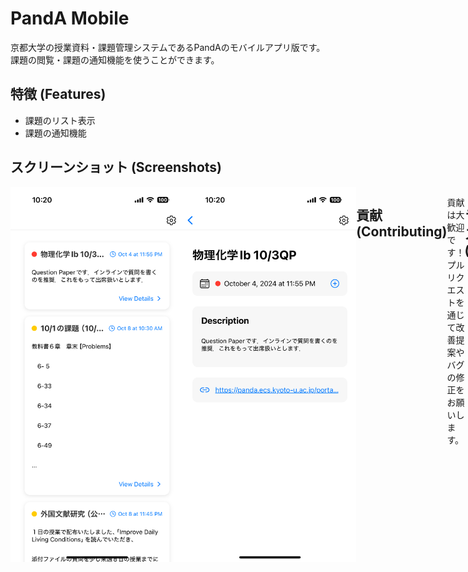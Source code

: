 # PandA Mobile

京都大学の授業資料・課題管理システムであるPandAのモバイルアプリ版です。  
課題の閲覧・課題の通知機能を使うことができます。

## 特徴 (Features)

- 課題のリスト表示
- 課題の通知機能

## スクリーンショット (Screenshots)

<div style="display:flex;">
  <img src="docs/IMG_1045.PNG" alt="ホーム画面" height="600">
  <img src="docs/IMG_1046.PNG" alt="課題詳細" height="600">
</p>

## 貢献 (Contributing)

貢献は大歓迎です！プルリクエストを通じて改善提案やバグの修正をお願いします。

## ライセンス (License)

MIT License (MIT). 詳細は[LICENSE](./LICENSE)ファイルをご覧ください。

## 連絡先 (Contact)

何か質問・意見がある場合は、以下の連絡先にご連絡ください。

- Email: navyracooon@gmail.com
- X (Twitter): [@navyracooon](https://twitter.com/navyracooon)

## 免責事項 (Disclaimer)

このアプリは京都大学の公式アプリではなく、学生が作成した非公式のアプリです。

## クレジット (Credits)

このアプリは主に以下のオープンソースライブラリを利用しています  
詳細は `package.json` を参照してください：

- [React Native](https://reactnative.dev/)
- [Expo](https://expo.dev/)
- [@react-navigation/native](https://reactnavigation.org/)
- [@react-native-async-storage/async-storage](https://github.com/react-native-async-storage/async-storage)
- [axios](https://axios-http.com/)
- [react-native-render-html](https://github.com/meliorence/react-native-render-html)
- [date-fns](https://date-fns.org/)
